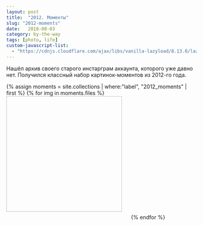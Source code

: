 ```yaml
---
layout: post
title:  "2012. Моменты"
slug: "2012-moments"
date:   2018-08-03
category: by-the-way
tags: [photo, life]
custom-javascript-list:
  - "https://cdnjs.cloudflare.com/ajax/libs/vanilla-lazyload/8.13.0/lazyload.min.js"
---
```


Нашёл архив своего старого инстарграм аккаунта, которого уже давно нет.
Получился классный набор картинок-моментов из 2012-го года.

<!--more-->

<style type="text/css">
	.by-the-way .post {
			max-width: 1000px;
	}
  #ig img {
    display: inline-block;
    margin: 0 20px 20px 0;
    width: 306px;
    height: 306px;
  }
</style>

<div id="ig" class="clearfix">
{% assign moments = site.collections | where:"label", "2012_moments"  | first %}
  {% for img in moments.files %}
    <img data-src="{{ site.cdn_url | default: ''}}/2012_moments/{{ img.name }}">
  {% endfor %}
</div>
